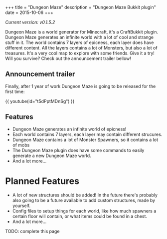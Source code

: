 +++
title = "Dungeon Maze"
description = "Dungeon Maze Bukkit plugin"
date = 2015-10-06
+++

_Current version: v0.1.5.2_

Dungeon Maze is a world generator for Minecraft, it's a CraftBukkit plugin.
Dungeon Maze generates an infinite world with a lot of cool and strange stuff in
it. The world contains 7 layers of epicness, each layer does have different
content. All the layers contains a lot of Monsters, but also a lot of treasures.
It's a very cool map to explore with some friends. Give it a try! Will you
survive?  Check out the announcement trailer bellow!

## Announcement trailer
Finally, after 1 year of work Dungeon Maze is going to be released for the first
time:

{{ youtube(id="t5dPptMDnSg") }}

## Features
- Dungeon Maze generates an infinite world of epicness!
- Each world contains 7 layers, each layer may contain different strucures.
- Dungeon Maze contains a lot of Monster Spawners, so it contains a lot of mobs
- The Dungeon Maze plugin does have some commands to easily generate a new Dungeon Maze world.
- And a lot more...

# Planned Features
- A lot of new structures should be added! In the future there's probably also
  going to be a future available to add custom structures, made by yourself.
- Config files to setup things for each world, like how much spawners a certain
  floor will contain, or what items could be found in a chest.
- And a lot more...

TODO: complete this page
